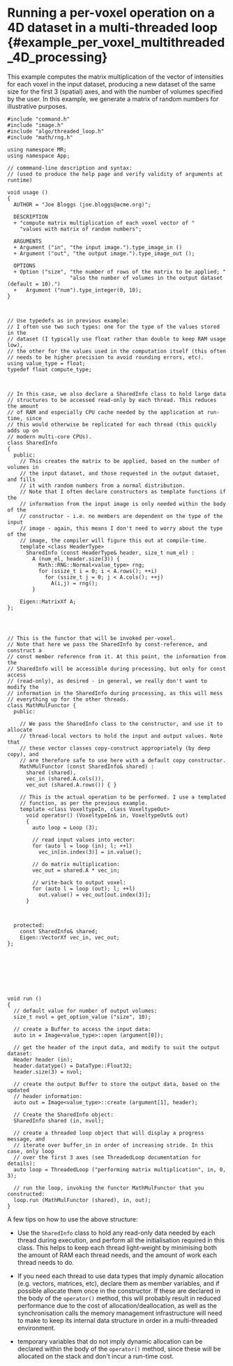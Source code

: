 Running a per-voxel operation on a 4D dataset in a multi-threaded loop     {#example_per_voxel_multithreaded_4D_processing}
======================================================================

This example computes the matrix multiplication of the vector of intensities
for each voxel in the input dataset, producing a new dataset of the same size
for the first 3 (spatial) axes, and with the number of volumes specified by the
user. In this example, we generate a matrix of random numbers for illustrative
purposes.

~~~{.cpp}
#include "command.h"
#include "image.h"
#include "algo/threaded_loop.h"
#include "math/rng.h"

using namespace MR;
using namespace App;

// commmand-line description and syntax:
// (used to produce the help page and verify validity of arguments at runtime)

void usage ()
{
  AUTHOR = "Joe Bloggs (joe.bloggs@acme.org)";

  DESCRIPTION
  + "compute matrix multiplication of each voxel vector of "
    "values with matrix of random numbers";

  ARGUMENTS
  + Argument ("in", "the input image.").type_image_in ()
  + Argument ("out", "the output image.").type_image_out ();

  OPTIONS
  + Option ("size", "the number of rows of the matrix to be applied; "
                    "also the number of volumes in the output dataset (default = 10).")
  +   Argument ("num").type_integer(0, 10);
}



// Use typedefs as in previous example:
// I often use two such types: one for the type of the values stored in the
// dataset (I typically use float rather than double to keep RAM usage low),
// the other for the values used in the computation itself (this often
// needs to be higher precision to avoid rounding errors, etc).
using value_type = float;
typedef float compute_type;



// In this case, we also declare a SharedInfo class to hold large data
// structures to be accessed read-only by each thread. This reduces the amount
// of RAM and especially CPU cache needed by the application at run-time, since
// this would otherwise be replicated for each thread (this quickly adds up on
// modern multi-core CPUs). 
class SharedInfo 
{
  public:
    // This creates the matrix to be applied, based on the number of volumes in
    // the input dataset, and those requested in the output dataset, and fills
    // it with random numbers from a normal distribution. 
    // Note that I often declare constructors as template functions if the
    // information from the input image is only needed within the body of the
    // constructor - i.e. no members are dependent on the type of the input
    // image - again, this means I don't need to worry about the type of the
    // image, the compiler will figure this out at compile-time.
    template <class HeaderType>
      SharedInfo (const HeaderType& header, size_t num_el) :
        A (num_el, header.size(3)) {
          Math::RNG::Normal<value_type> rng;
          for (ssize_t i = 0; i < A.rows(); ++i)
            for (ssize_t j = 0; j < A.cols(); ++j)
              A(i,j) = rng();
        }

    Eigen::MatrixXf A;
};




// This is the functor that will be invoked per-voxel. 
// Note that here we pass the SharedInfo by const-reference, and construct a
// const member reference from it. At this point, the information from the
// SharedInfo will be accessible during processing, but only for const access
// (read-only), as desired - in general, we really don't want to modify the
// information in the SharedInfo during processing, as this will mess
// everything up for the other threads. 
class MathMulFunctor {
  public:

    // We pass the SharedInfo class to the constructor, and use it to allocate
    // thread-local vectors to hold the input and output values. Note that
    // these vector classes copy-construct appropriately (by deep copy), and
    // are therefore safe to use here with a default copy constructor. 
    MathMulFunctor (const SharedInfo& shared) :
      shared (shared),
      vec_in (shared.A.cols()), 
      vec_out (shared.A.rows()) { }

    // This is the actual operation to be performed. I use a templated
    // function, as per the previous example.
    template <class VoxeltypeIn, class VoxeltypeOut>
      void operator() (VoxeltypeIn& in, VoxeltypeOut& out)
      {
        auto loop = Loop (3);

        // read input values into vector:
        for (auto l = loop (in); l; ++l) 
          vec_in[in.index(3)] = in.value();

        // do matrix multiplication:
        vec_out = shared.A * vec_in;

        // write-back to output voxel:
        for (auto l = loop (out); l; ++l) 
          out.value() = vec_out[out.index(3)];
      }



  protected:
    const SharedInfo& shared;
    Eigen::VectorXf vec_in, vec_out;
};








void run ()
{
  // default value for number of output volumes:
  size_t nvol = get_option_value ("size", 10);

  // create a Buffer to access the input data:
  auto in = Image<value_type>::open (argument[0]);

  // get the header of the input data, and modify to suit the output dataset:
  Header header (in);
  header.datatype() = DataType::Float32;
  header.size(3) = nvol;

  // create the output Buffer to store the output data, based on the updated
  // header information:
  auto out = Image<value_type>::create (argument[1], header);

  // Create the SharedInfo object:
  SharedInfo shared (in, nvol);

  // create a threaded loop object that will display a progress message, and
  // iterate over buffer_in in order of increasing stride. In this case, only loop
  // over the first 3 axes (see ThreadedLoop documentation for details): 
  auto loop = ThreadedLoop ("performing matrix multiplication", in, 0, 3);

  // run the loop, invoking the functor MathMulFunctor that you constructed:
  loop.run (MathMulFunctor (shared), in, out);
}
~~~

A few tips on how to use the above structure:

- Use the `SharedInfo` class to hold any read-only data needed by each thread
  during execution, and perform all the initialisation required in this class.
  This helps to keep each thread light-weight by minimising both the amount of
  RAM each thread needs, and the amount of work each thread needs to do.

- If you need each thread to use data types that imply dynamic allocation (e.g.
  vectors, matrices, etc), declare them as member variables, and if possible
  allocate them once in the constructor. If these are declared in the body of the
  `operator()` method, this will probably result in reduced performance due to the
  cost of allocation/deallocation, as well as the synchronisation calls the
  memory management infrastructure will need to make to keep its internal data
  structure in order in a multi-threaded environment. 

- temporary variables that do not imply dynamic allocation can be declared
  within the body of the `operator()` method, since these will be allocated on
  the stack and don't incur a run-time cost.

